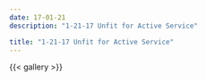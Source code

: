 ```yaml
---
date: 17-01-21
description: "1-21-17 Unfit for Active Service"

title: "1-21-17 Unfit for Active Service"
---
```

{{< gallery >}}
